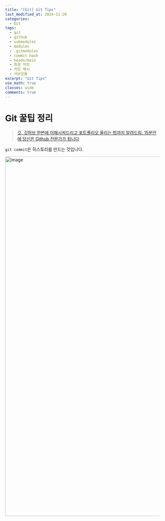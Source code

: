 ```yaml
---
title: "[Git] Git Tips"
last_modified_at: 2024-11-20
categories:
  - Git
tags:
  - git
  - github
  - submodules
  - modules
  - .gitmodules
  - commit hash
  - heads/main
  - 특정 커밋
  - 커밋 해시
  - 서브모듈
excerpt: "Git Tips"
use_math: true
classes: wide
comments: true
---
```


# Git 꿀팁 정리

> [깃, 깃허브 한번에 이해시켜드리고 포트폴리오 올리는 법까지 알려드림. 15분안에 당신은 Github 전문가가 됩니다](https://www.youtube.com/watch?v=lelVripbt2M)

`git commit`은 히스토리를 만드는 것입니다.

<img width="1166" alt="image" src="https://github.com/user-attachments/assets/66b1d65c-29e5-4e0a-8f45-27f213fb4774">











